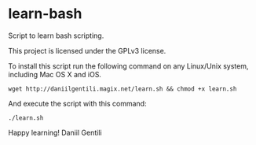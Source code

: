 # learn-bash
Script to learn bash scripting.


This project is licensed under the GPLv3 license.


To install this script run the following command on any Linux/Unix system, including Mac OS X and iOS.

```
wget http://daniilgentili.magix.net/learn.sh && chmod +x learn.sh
```

And execute the script with this command:
```
./learn.sh
```

Happy learning!
Daniil Gentili
